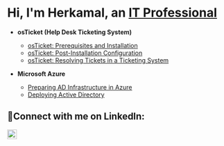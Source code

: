 <h1>Hi, I'm Herkamal, an <a href="https://linkedin.com/in/herkamal-randhawa-23980a16a/">IT Professional</a></h1>

- <b>osTicket (Help Desk Ticketing System)</b>
  - [osTicket: Prerequisites and Installation](https://github.com/Herkamal/osticket-prereqs)
  - [osTicket: Post-Installation Configuration](https://github.com/Herkamal/post-install-config)
  - [osTicket: Resolving Tickets in a Ticketing System](https://github.com/Herkamal/Ticket-Lifecycle)
 
- <b>Microsoft Azure</b>
  - [Preparing AD Infrastructure in Azure](https://github.com/Herkamal/Install-AD)
  - [Deploying Active Directory](https://github.com/Herkamal/Deploying-Active-Directory)

<h2>🤳Connect with me on LinkedIn:</h2>

[<img align="left" alt="Herkamal | LinkedIn" width="22px" src="https://cdn.jsdelivr.net/npm/simple-icons@v3/icons/linkedin.svg" />][linkedin]

[linkedin]: https://linkedin.com/in/herkamal-randhawa-23980a16a

